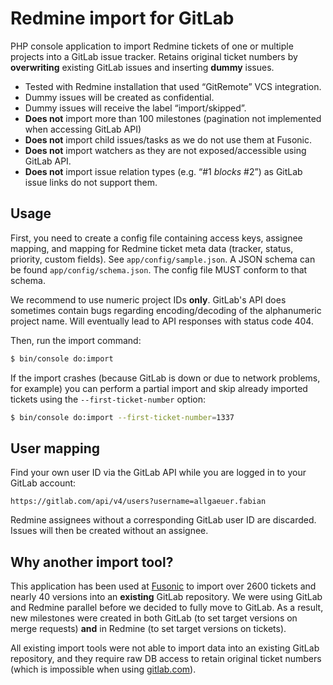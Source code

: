Redmine import for GitLab
=========================

PHP console application to import Redmine tickets of one or multiple projects into a GitLab issue tracker. Retains
original ticket numbers by **overwriting** existing GitLab issues and inserting **dummy** issues.

  * Tested with Redmine installation that used “GitRemote” VCS integration.
  * Dummy issues will be created as confidential.
  * Dummy issues will receive the label “import/skipped”.
  * **Does not** import more than 100 milestones (pagination not implemented when accessing GitLab API)
  * **Does not** import child issues/tasks as we do not use them at Fusonic.
  * **Does not** import watchers as they are not exposed/accessible using GitLab API.
  * **Does not** import issue relation types (e.g. “#1 _blocks_ #2”) as GitLab issue links do not support them.

## Usage

First, you need to create a config file containing access keys, assignee mapping, and mapping for Redmine ticket meta
data (tracker, status, priority, custom fields). See `app/config/sample.json`. A JSON schema can be found
`app/config/schema.json`. The config file MUST conform to that schema.

We recommend to use numeric project IDs **only**. GitLab's API does sometimes contain bugs regarding encoding/decoding
of the alphanumeric project name. Will eventually lead to API responses with status code 404. 

Then, run the import command:

```bash
$ bin/console do:import
```

If the import crashes (because GitLab is down or due to network problems, for example) you can perform a partial import
and skip already imported tickets using the `--first-ticket-number` option:

```bash
$ bin/console do:import --first-ticket-number=1337
```

## User mapping

Find your own user ID via the GitLab API while you are logged in to your GitLab account:

```
https://gitlab.com/api/v4/users?username=allgaeuer.fabian
```

Redmine assignees without a corresponding GitLab user ID are discarded. Issues will then be created without an assignee.

## Why another import tool?

This application has been used at [Fusonic](https://www.fusonic.net/) to import over 2600 tickets and nearly 40 versions
into an **existing** GitLab repository. We were using GitLab and Redmine parallel before we decided to fully move to
GitLab. As a result, new milestones were created in both GitLab (to set target versions on merge requests) **and** in
Redmine (to set target versions on tickets).

All existing import tools were not able to import data into an existing GitLab repository, and they require raw DB
access to retain original ticket numbers (which is impossible when using [gitlab.com](https://gitlab.com/)).
